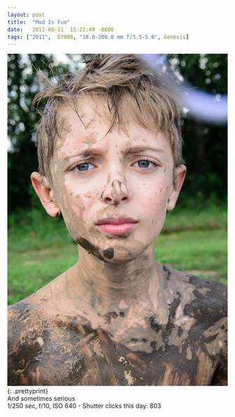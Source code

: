 ```yaml
---
layout: post
title:  "Mud Is Fun"
date:   2011-08-11  15:21:49 -0600
tags: ["2011",  D7000, "18.0-200.0 mm f/3.5-5.6", Genesis]
---
```

![:title](/images/2011/2011_0811_D7K9921.jpg)
{: .prettyprint}  
And sometimes serious  
1/250 sec, f/10, ISO 640 - Shutter clicks this day: 803